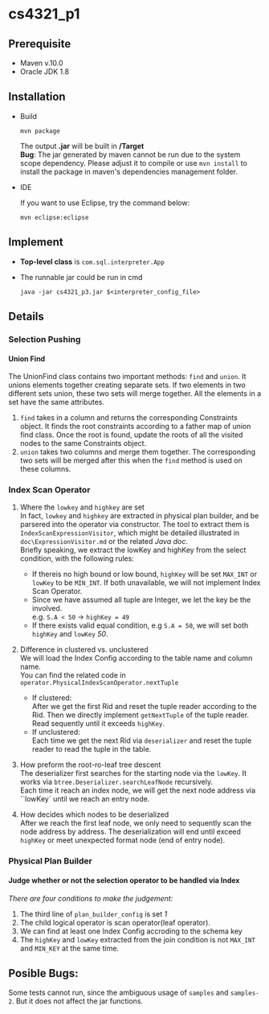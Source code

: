 # cs4321_p1
## Prerequisite
- Maven v.10.0  
- Oracle JDK 1.8  
## Installation
- Build

    ```
    mvn package
    ```
    The output **.jar** will be built in **/Target**  
    **Bug**: The jar generated by maven cannot be run due to the system scope dependency. Please adjust it to compile or use ```mvn install``` to install the package in maven's dependencies management folder.
- IDE

    If you want to use Eclipse, try the command below:  
    ```
    mvn eclipse:eclipse
    ```
## Implement
-  **Top-level class** is ```com.sql.interpreter.App```
-  The runnable jar could be run in cmd 

    ```java -jar cs4321_p3.jar $<interpreter_config_file>```
## Details
### Selection Pushing
#### Union Find
The UnionFind class contains two important methods: ```find``` and ```union```. It unions elements together creating separate sets. If two elements in two different sets union, these two sets will merge together. All the elements in a set have the same attributes.
1. ```find``` takes in a column and returns the corresponding Constraints object. It finds the root constraints according to a father map of union find class. Once the root is found, update the roots of all the visited nodes to the same Constraints object.
2. ```union``` takes two columns and merge them together. The corresponding two sets will be merged after this when the ```find``` method is used on these columns.  

### Index Scan Operator
1. Where the ```lowkey``` and ```highkey``` are set  
In fact, ```lowkey``` and ```highkey``` are extracted in physical plan builder, and be parsered into the operator via constructor. The tool to extract them is ```IndexScanExpressionVisitor```, which might be detailed illustrated in ```doc\ExpressionVisitor.md``` or the related _Java doc_.  
Briefly speaking, we extract the lowKey and highKey from the select condition, with the following rules:
    - If thereis no high bound or low bound, ```highKey``` will be set ```MAX_INT``` or ```lowKey``` to be ```MIN_INT```. If both unavailable, we will not implement Index Scan Operator.
    - Since we have assumed all tuple are Integer, we let the key be the involved.   
        e.g. ```S.A < 50``` -> ```highKey = 49```
    - If there exists valid equal condition, e.g ```S.A = 50```, we will set both ```highKey``` and ```lowKey``` _50_.

2. Difference in clustered vs. unclustered  
    We will load the Index Config according to the table name and column name.  
    You can find the related code in ```operator.PhysicalIndexScanOperator.nextTuple```
    - If clustered:  
        After we get the first Rid and reset the tuple reader according to the Rid. Then we directly implement ```getNextTuple``` of the tuple reader. Read sequently until it exceeds ```highKey```.
    - If unclustered:  
        Each time we get the next Rid via ```deserializer``` and reset the tuple reader to read the tuple in the table.  
    
3. How preform the root-ro-leaf tree descent  
    The deserializer first searches for the starting node via the ```lowKey```. It works via ```btree.Deserializer.searchLeafNode``` recursively.  
    Each time it reach an index node, we will get the next node address via ``lowKey` until we reach an entry node.     
4. How decides which nodes to be deserialized   
   After we reach the first leaf node, we only need to sequently scan the node address by address. The deserialization will end until exceed ```highKey``` or meet unexpected format node (end of entry node).
### Physical Plan Builder
#### Judge whether or not the selection operator to be handled via Index
_There are four conditions to make the judgement:_  
1. The third line of ```plan_builder_config``` is set _1_
2. The child logical operator is scan operator(leaf operator).
3. We can find at least one Index Config accroding to the schema key
4. The ```highKey``` and ```lowKey``` extracted from the join condition is not ```MAX_INT``` and ```MIN_KEY``` at the same time.


## Posible Bugs:
Some tests cannot run, since the ambiguous usage of ```samples``` and ```samples-2```. But it does not affect the jar functions.
